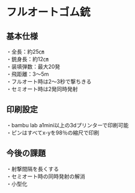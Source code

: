 # フルオートゴム銃
## 基本仕様
・全長：約25㎝  
・銃身長：約12㎝  
・装填弾数：最大20発  
・飛距離：3～5m  
・フルオート時は2～3秒で撃ちきる  
・セミオート時は2発同時発射  
## 印刷設定
・bambu lab a1mini以上の3dプリンターで印刷可能  
・ピンはすべてx-yを98％の縮尺で印刷  
## 今後の課題
・射撃間隔を長くする  
・セミオート時の同時発射の解消  
・小型化  
